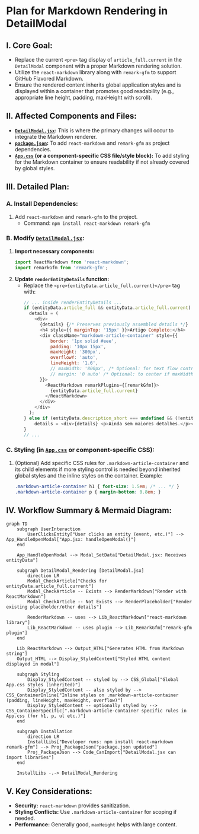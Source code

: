 # Plan for Markdown Rendering in DetailModal

## I. Core Goal:

*   Replace the current `<pre>` tag display of `article_full.current` in the `DetailModal` component with a proper Markdown rendering solution.
*   Utilize the `react-markdown` library along with `remark-gfm` to support GitHub Flavored Markdown.
*   Ensure the rendered content inherits global application styles and is displayed within a container that promotes good readability (e.g., appropriate line height, padding, maxHeight with scroll).

## II. Affected Components and Files:

*   **[`DetailModal.jsx`](Sistema-de-Auxilio-ao-Estudo-Historico-SAEH/src/components/DetailModal.jsx:1):** This is where the primary changes will occur to integrate the Markdown renderer.
*   **[`package.json`](Sistema-de-Auxilio-ao-Estudo-Historico-SAEH/package.json:1):** To add `react-markdown` and `remark-gfm` as project dependencies.
*   **[`App.css`](Sistema-de-Auxilio-ao-Estudo-Historico-SAEH/src/App.css:1) (or a component-specific CSS file/style block):** To add styling for the Markdown container to ensure readability if not already covered by global styles.

## III. Detailed Plan:

### A. Install Dependencies:

1.  Add `react-markdown` and `remark-gfm` to the project.
    *   Command: `npm install react-markdown remark-gfm`

### B. Modify [`DetailModal.jsx`](Sistema-de-Auxilio-ao-Estudo-Historico-SAEH/src/components/DetailModal.jsx:1):

1.  **Import necessary components:**
    ```javascript
    import ReactMarkdown from 'react-markdown';
    import remarkGfm from 'remark-gfm';
    ```
2.  **Update `renderEntityDetails` function:**
    *   Replace the `<pre>{entityData.article_full.current}</pre>` tag with:
        ```javascript
        // ... inside renderEntityDetails ...
        if (entityData.article_full && entityData.article_full.current) {
          details = (
            <div>
              {details} {/* Preserves previously assembled details */}
              <h4 style={{ marginTop: '15px' }}>Artigo Completo:</h4>
              <div className="markdown-article-container" style={{ 
                  border: '1px solid #eee', 
                  padding: '10px 15px',
                  maxHeight: '300px', 
                  overflowY: 'auto',
                  lineHeight: '1.6',
                  // maxWidth: '800px', /* Optional: for text flow control */
                  // margin: '0 auto' /* Optional: to center if maxWidth is used */
              }}>
                <ReactMarkdown remarkPlugins={[remarkGfm]}>
                  {entityData.article_full.current}
                </ReactMarkdown>
              </div>
            </div>
          );
        } else if (entityData.description_short === undefined && (!entityData.article_full || !entityData.article_full.current)) {
            details = <div>{details} <p>Ainda sem maiores detalhes.</p></div>;
        }
        // ...
        ```

### C. Styling (in [`App.css`](Sistema-de-Auxilio-ao-Estudo-Historico-SAEH/src/App.css:1) or component-specific CSS):

1.  (Optional) Add specific CSS rules for `.markdown-article-container` and its child elements if more styling control is needed beyond inherited global styles and the inline styles on the container. Example:
    ```css
    .markdown-article-container h1 { font-size: 1.5em; /* ... */ }
    .markdown-article-container p { margin-bottom: 0.8em; }
    ```

## IV. Workflow Summary & Mermaid Diagram:

```mermaid
graph TD
    subgraph UserInteraction
        UserClicksEntity["User clicks an entity (event, etc.)"] --> App_HandleOpenModal["App.jsx: handleOpenModal()"]
    end

    App_HandleOpenModal --> Modal_SetData["DetailModal.jsx: Receives entityData"]
    
    subgraph DetailModal_Rendering [DetailModal.jsx]
        direction LR
        Modal_CheckArticle["Checks for entityData.article_full.current"]
        Modal_CheckArticle -- Exists --> RenderMarkdown["Render with ReactMarkdown"]
        Modal_CheckArticle -- Not Exists --> RenderPlaceholder["Render existing placeholder/other details"]
        
        RenderMarkdown -- uses --> Lib_ReactMarkdown["react-markdown library"]
        Lib_ReactMarkdown -- uses plugin --> Lib_RemarkGfm["remark-gfm plugin"]
    end

    Lib_ReactMarkdown --> Output_HTML["Generates HTML from Markdown string"]
    Output_HTML --> Display_StyledContent["Styled HTML content displayed in modal"]

    subgraph Styling
        Display_StyledContent -- styled by --> CSS_Global["Global App.css styles (inherited)"]
        Display_StyledContent -- also styled by --> CSS_ContainerInline["Inline styles on .markdown-article-container (padding, lineHeight, maxHeight, overflow)"]
        Display_StyledContent -- optionally styled by --> CSS_ContainerSpecific[".markdown-article-container specific rules in App.css (for h1, p, ul etc.)"]
    end

    subgraph Installation
        direction LR
        InstallLibs["Developer runs: npm install react-markdown remark-gfm"] --> Proj_PackageJson["package.json updated"]
        Proj_PackageJson --> Code_CanImport["DetailModal.jsx can import libraries"]
    end

    InstallLibs -.-> DetailModal_Rendering
```

## V. Key Considerations:

*   **Security:** `react-markdown` provides sanitization.
*   **Styling Conflicts:** Use `.markdown-article-container` for scoping if needed.
*   **Performance:** Generally good, `maxHeight` helps with large content.